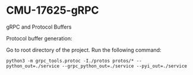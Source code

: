 # CMU-17625-gRPC
gRPC and Protocol Buffers

Protocol buffer generation:

Go to root directory of the project.
Run the following command:


```python3 -m grpc_tools.protoc -I./protos protos/* --python_out=./service --grpc_python_out=./service --pyi_out=./service```
